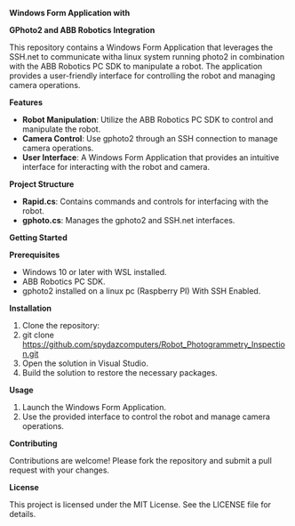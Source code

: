 **Windows Form Application with**

**GPhoto2 and  ABB Robotics Integration**

This repository contains a Windows Form Application that leverages the SSH.net to communicate witha linux system running photo2 in combination with the ABB Robotics PC SDK to manipulate a robot. The application provides a user-friendly interface for controlling the robot and managing camera operations.

**Features**

- **Robot Manipulation**: Utilize the ABB Robotics PC SDK to control and manipulate the robot.
- **Camera Control**: Use gphoto2 through an SSH connection to manage camera operations.
- **User Interface**: A Windows Form Application that provides an intuitive interface for interacting with the robot and camera.

**Project Structure**

- **Rapid.cs**: Contains commands and controls for interfacing with the robot.
- **gphoto.cs**: Manages the gphoto2 and SSH.net interfaces.

**Getting Started**

**Prerequisites**

- Windows 10 or later with WSL installed.
- ABB Robotics PC SDK.
- gphoto2 installed on a linux pc (Raspberry PI) With SSH Enabled.

**Installation**

1. Clone the repository:
2. git clone https://github.com/spydazcomputers/Robot_Photogrammetry_Inspection.git
3. Open the solution in Visual Studio.
4. Build the solution to restore the necessary packages.

**Usage**

1. Launch the Windows Form Application.
2. Use the provided interface to control the robot and manage camera operations.

**Contributing**

Contributions are welcome! Please fork the repository and submit a pull request with your changes.

**License**

This project is licensed under the MIT License. See the LICENSE file for details.
